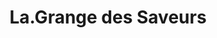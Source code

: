 ---
title: "La.Grange des Saveurs"
url: /saint-leonard-de-noblat/la-grange-des-saveurs/
shop: charcuterie
---